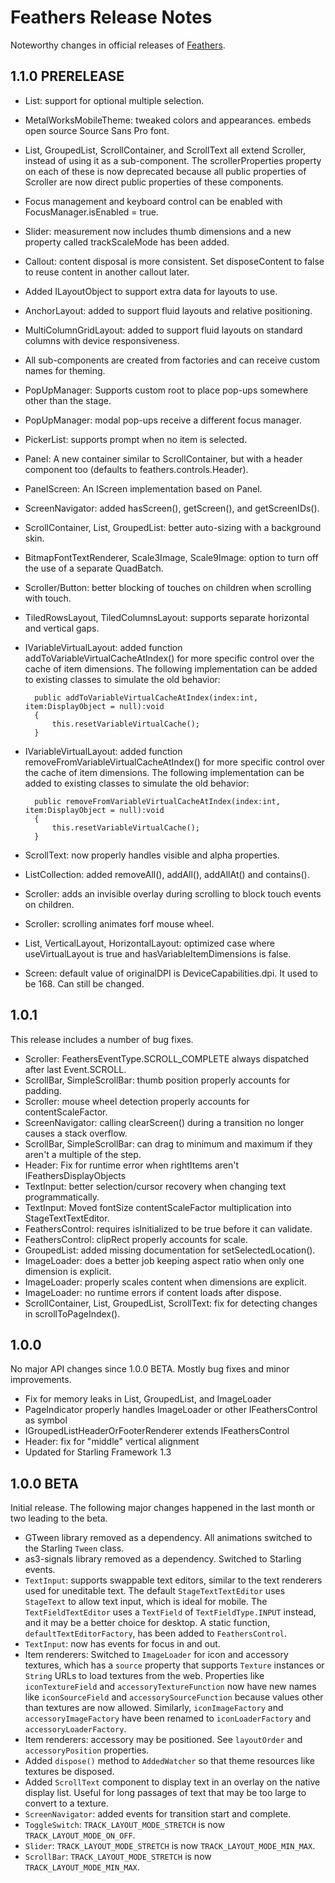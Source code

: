 # Feathers Release Notes

Noteworthy changes in official releases of [Feathers](http://feathersui.com/).

## 1.1.0 PRERELEASE

* List: support for optional multiple selection.
* MetalWorksMobileTheme: tweaked colors and appearances. embeds open source Source Sans Pro font.
* List, GroupedList, ScrollContainer, and ScrollText all extend Scroller, instead of using it as a sub-component. The scrollerProperties property on each of these is now deprecated because all public properties of Scroller are now direct public properties of these components.
* Focus management and keyboard control can be enabled with FocusManager.isEnabled = true.
* Slider: measurement now includes thumb dimensions and a new property called trackScaleMode has been added.
* Callout: content disposal is more consistent. Set disposeContent to false to reuse content in another callout later.
* Added ILayoutObject to support extra data for layouts to use.
* AnchorLayout: added to support fluid layouts and relative positioning.
* MultiColumnGridLayout: added to support fluid layouts on standard columns with device responsiveness.
* All sub-components are created from factories and can receive custom names for theming.
* PopUpManager: Supports custom root to place pop-ups somewhere other than the stage.
* PopUpManager: modal pop-ups receive a different focus manager.
* PickerList: supports prompt when no item is selected.
* Panel: A new container similar to ScrollContainer, but with a header component too (defaults to feathers.controls.Header).
* PanelScreen: An IScreen implementation based on Panel.
* ScreenNavigator: added hasScreen(), getScreen(), and getScreenIDs().
* ScrollContainer, List, GroupedList: better auto-sizing with a background skin.
* BitmapFontTextRenderer, Scale3Image, Scale9Image: option to turn off the use of a separate QuadBatch.
* Scroller/Button: better blocking of touches on children when scrolling with touch.
* TiledRowsLayout, TiledColumnsLayout: supports separate horizontal and vertical gaps.
* IVariableVirtualLayout: added function addToVariableVirtualCacheAtIndex() for more specific control over the cache of item dimensions. The following implementation can be added to existing classes to simulate the old behavior:

		public addToVariableVirtualCacheAtIndex(index:int, item:DisplayObject = null):void
		{
			this.resetVariableVirtualCache();
		}

* IVariableVirtualLayout: added function removeFromVariableVirtualCacheAtIndex() for more specific control over the cache of item dimensions. The following implementation can be added to existing classes to simulate the old behavior:

		public removeFromVariableVirtualCacheAtIndex(index:int, item:DisplayObject = null):void
		{
			this.resetVariableVirtualCache();
		}
* ScrollText: now properly handles visible and alpha properties.
* ListCollection: added removeAll(), addAll(), addAllAt() and contains().
* Scroller: adds an invisible overlay during scrolling to block touch events on children.
* Scroller: scrolling animates forf mouse wheel.
* List, VerticalLayout, HorizontalLayout: optimized case where useVirtualLayout is true and hasVariableItemDimensions is false.
* Screen: default value of originalDPI is DeviceCapabilities.dpi. It used to be 168. Can still be changed.

## 1.0.1

This release includes a number of bug fixes.

* Scroller: FeathersEventType.SCROLL_COMPLETE always dispatched after last Event.SCROLL.
* ScrollBar, SimpleScrollBar: thumb position properly accounts for padding.
* Scroller: mouse wheel detection properly accounts for contentScaleFactor.
* ScreenNavigator: calling clearScreen() during a transition no longer causes a stack overflow.
* ScrollBar, SimpleScrollBar: can drag to minimum and maximum if they aren't a multiple of the step.
* Header: Fix for runtime error when rightItems aren't IFeathersDisplayObjects
* TextInput: better selection/cursor recovery when changing text programmatically.
* TextInput: Moved fontSize contentScaleFactor multiplication into StageTextTextEditor.
* FeathersControl: requires isInitialized to be true before it can validate.
* FeathersControl: clipRect properly accounts for scale.
* GroupedList: added missing documentation for setSelectedLocation().
* ImageLoader: does a better job keeping aspect ratio when only one dimension is explicit.
* ImageLoader: properly scales content when dimensions are explicit.
* ImageLoader: no runtime errors if content loads after dispose.
* ScrollContainer, List, GroupedList, ScrollText: fix for detecting changes in scrollToPageIndex().

## 1.0.0

No major API changes since 1.0.0 BETA. Mostly bug fixes and minor improvements.

* Fix for memory leaks in List, GroupedList, and ImageLoader
* PageIndicator properly handles ImageLoader or other IFeathersControl as symbol
* IGroupedListHeaderOrFooterRenderer extends IFeathersControl
* Header: fix for "middle" vertical alignment
* Updated for Starling Framework 1.3

## 1.0.0 BETA

Initial release. The following major changes happened in the last month or two leading to the beta.

* GTween library removed as a dependency. All animations switched to the Starling `Tween` class.
* as3-signals library removed as a dependency. Switched to Starling events.
* `TextInput`: supports swappable text editors, similar to the text renderers used for uneditable text. The default `StageTextTextEditor` uses `StageText` to allow text input, which is ideal for mobile. The `TextFieldTextEditor` uses a `TextField` of `TextFieldType.INPUT` instead, and it may be a better choice for desktop. A static function, `defaultTextEditorFactory`, has been added to `FeathersControl`.
* `TextInput`: now has events for focus in and out.
* Item renderers: Switched to `ImageLoader` for icon and accessory textures, which has a `source` property that supports `Texture` instances or `String` URLs to load textures from the web. Properties like `iconTextureField` and `accessoryTextureFunction` now have new names like `iconSourceField` and `accessorySourceFunction` because values other than textures are now allowed. Similarly, `iconImageFactory` and `accessoryImageFactory` have been renamed to `iconLoaderFactory` and `accessoryLoaderFactory`.
* Item renderers: accessory may be positioned. See `layoutOrder` and `accessoryPosition` properties.
* Added `dispose()` method to `AddedWatcher` so that theme resources like textures be disposed.
* Added `ScrollText` component to display text in an overlay on the native display list. Useful for long passages of text that may be too large to convert to a texture.
* `ScreenNavigator`: added events for transition start and complete.
* `ToggleSwitch`: `TRACK_LAYOUT_MODE_STRETCH` is now `TRACK_LAYOUT_MODE_ON_OFF`.
* `Slider`: `TRACK_LAYOUT_MODE_STRETCH` is now `TRACK_LAYOUT_MODE_MIN_MAX`.
* `ScrollBar`: `TRACK_LAYOUT_MODE_STRETCH` is now `TRACK_LAYOUT_MODE_MIN_MAX`.